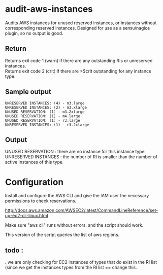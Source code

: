 # audit-aws-instances
Audits AWS instances for unused reserved instances, or instances without corresponding reserved instances.  Designed for use as a sensu/nagios plugin, so no output is good.  



## Return
Returns exit code 1 (warn) if there are any outstanding RIs or unreserved instances.  
Returns exit code 2 (crit) if there are >$crit outstanding for any instance type.


## Sample output
```
UNRESERVED INSTANCES: (4) - m3.large
UNRESERVED INSTANCES: (2) - m3.xlarge
UNUSED RESERVATION: (1) - m3.2xlarge
UNUSED RESERVATION: (1) - m4.large
UNUSED RESERVATION: (1) - r3.large
UNRESERVED INSTANCES: (1) - r3.2xlarge
```

## Output
UNUSED RESERVATION : there are no instance for this instance type.
UNRESERVED INSTANCES : the number of RI is smaller than the number of active instances of this type.


# Configuration
Install and configure the AWS CLI and give the IAM user the necessary permissions to check reservations.

http://docs.aws.amazon.com/AWSEC2/latest/CommandLineReference/set-up-ec2-cli-linux.html

Make sure "aws cli" runs without errors, and the script should work.  


This version of the script queries the list of aws regions. 


## todo :
. we are only checking for EC2 instances of types that do exist in the RI list (since we get the instances types from the RI list == change this.

